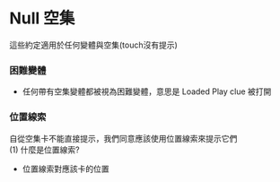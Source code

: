 # Null 空集
這些約定適用於任何變體與空集(touch沒有提示)</br>
### 困難變體
* 任何帶有空集變體都被視為困難變體，意思是 Loaded Play clue 被打開
### 位置線索
自從空集卡不能直接提示，我們同意應該使用位置線索來提示它們</br>
(1) 什麼是位置線索?
  * 位置線索對應該卡的位置
